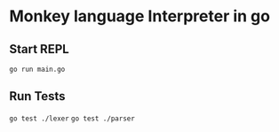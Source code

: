 # Monkey language Interpreter in go

## Start REPL

`go run main.go`

## Run Tests

`go test ./lexer`
`go test ./parser`
